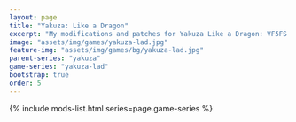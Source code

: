 ```yaml
---
layout: page
title: "Yakuza: Like a Dragon"
excerpt: "My modifications and patches for Yakuza Like a Dragon: VF5FS Unlocker."
image: "assets/img/games/yakuza-lad.jpg"
feature-img: "assets/img/games/bg/yakuza-lad.jpg"
parent-series: "yakuza"
game-series: "yakuza-lad"
bootstrap: true
order: 5
---
```


{% include mods-list.html series=page.game-series %}
